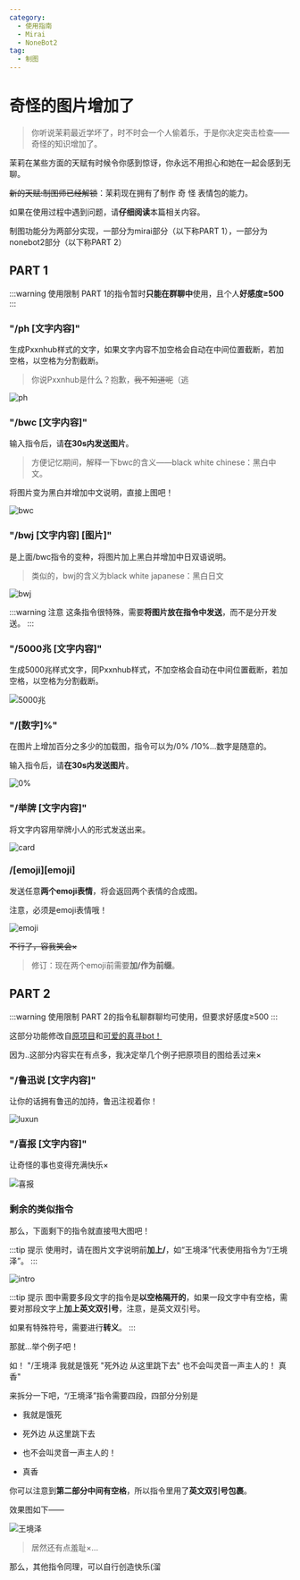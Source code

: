 ```yaml
---
category:
  - 使用指南
  - Mirai
  - NoneBot2
tag:
  - 制图
---
```


# 奇怪的图片增加了

> 你听说茉莉最近学坏了，时不时会一个人偷着乐，于是你决定突击检查——奇怪的知识增加了。

茉莉在某些方面的天赋有时候令你感到惊讶，你永远不用担心和她在一起会感到无聊。

~~新的天赋:制图师已经解锁~~：茉莉现在拥有了制作 奇 怪 表情包的能力。

如果在使用过程中遇到问题，请**仔细阅读**本篇相关内容。

制图功能分为两部分实现，一部分为mirai部分（以下称PART 1），一部分为nonebot2部分（以下称PART 2）

## PART 1

:::warning 使用限制
PART 1的指令暂时**只能在群聊中**使用，且个人**好感度≥500**
:::

### "/ph [文字内容]"

生成Pxxnhub样式的文字，如果文字内容不加空格会自动在中间位置截断，若加空格，以空格为分割截断。

> 你说Pxxnhub是什么？抱歉，~~我不知道呢~~（逃

![ph](../../makepic/ph.png)

### "/bwc [文字内容]"

输入指令后，请**在30s内发送图片**。

> 方便记忆期间，解释一下bwc的含义——black white chinese：黑白中文。

将图片变为黑白并增加中文说明，直接上图吧！

![bwc](../../makepic/bwc.png)

### "/bwj [文字内容] [图片]"

是上面/bwc指令的变种，将图片加上黑白并增加中日双语说明。

> 类似的，bwj的含义为black white japanese：黑白日文

![bwj](../../makepic/bwj.png)

:::warning 注意
这条指令很特殊，需要**将图片放在指令中发送**，而不是分开发送。
:::

### "/5000兆 [文字内容]"

生成5000兆样式文字，同Pxxnhub样式，不加空格会自动在中间位置截断，若加空格，以空格为分割截断。

![5000兆](../../makepic/5000.png)

### "/[数字]%"

在图片上增加百分之多少的加载图，指令可以为/0% /10%...数字是随意的。

输入指令后，请**在30s内发送图片**。

![0%](../../makepic/0.png)

### "/举牌 [文字内容]"

将文字内容用举牌小人的形式发送出来。

![card](../../makepic/card.png)

### /[emoji][emoji]

发送任意**两个emoji表情**，将会返回两个表情的合成图。

注意，必须是emoji表情哦！

![emoji](../../makepic/emoji.png)

~~不行了，容我笑会×~~

> 修订：现在两个emoji前需要**加/作为前缀**。

## PART 2

:::warning 使用限制
PART 2的指令私聊群聊均可使用，但要求好感度≥500
:::

这部分功能修改自[原项目](https://github.com/noneplugin/nonebot-plugin-memes)和[可爱的真寻bot！](https://github.com/HibiKier/zhenxun_bot)

因为..这部分内容实在有点多，我决定举几个例子把原项目的图给丢过来×

### "/鲁迅说 [文字内容]"

让你的话拥有鲁迅的加持，鲁迅注视着你！

![luxun](../../makepic/luxun.png)

### "/喜报 [文字内容]"

让奇怪的事也变得充满快乐×

![喜报](../../makepic/xibao.png)

### 剩余的类似指令

那么，下面剩下的指令就直接甩大图吧！

:::tip 提示
使用时，请在图片文字说明前**加上/**，如“王境泽”代表使用指令为“/王境泽”。
:::

![intro](../../makepic/intro.jpg)

:::tip 提示
图中需要多段文字的指令是**以空格隔开的**，如果一段文字中有空格，需要对那段文字上**加上英文双引号**，注意，是英文双引号。

如果有特殊符号，需要进行**转义**。
:::

那就...举个例子吧！

如！ "/王境泽 我就是饿死 "死外边 从这里跳下去" 也不会叫灵音一声主人的！ 真香"

来拆分一下吧，“/王境泽”指令需要四段，四部分分别是

+ 我就是饿死

+ 死外边 从这里跳下去

+ 也不会叫灵音一声主人的！

+ 真香

你可以注意到**第二部分中间有空格**，所以指令里用了**英文双引号包裹**。

效果图如下——

![王境泽](../../makepic/wjz.gif)

> 居然还有点羞耻×...

那么，其他指令同理，可以自行创造快乐(溜